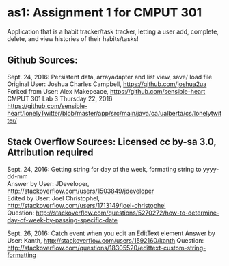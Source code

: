 # as1: Assignment 1 for CMPUT 301
Application that is a habit tracker/task tracker, letting a user add, complete, delete, and view histories of their habits/tasks!

Github Sources:
--------------------------------------------------------------

Sept. 24, 2016: Persistent data, arrayadapter and list view, save/ load file <br />
	Original User: Joshua Charles Campbell, https://github.com/joshua2ua <br />
	Forked from User: Alex Makepeace, https://github.com/sensible-heart <br />
	CMPUT 301 Lab 3 Thursday 22, 2016 <br />
	https://github.com/sensible-heart/lonelyTwitter/blob/master/app/src/main/java/ca/ualberta/cs/lonelytwitter/ <br />

Stack Overflow Sources: Licensed cc by-sa 3.0, Attribution required
--------------------------------------------------------------

Sept. 24, 2016: Getting string for day of the week, formating string to yyyy-dd-mm <br />
	Answer by User: JDeveloper, http://stackoverflow.com/users/1503849/jdeveloper <br />
	Edited by User: Joel Christophel, http://stackoverflow.com/users/1713149/joel-christophel <br />
	Question: http://stackoverflow.com/questions/5270272/how-to-determine-day-of-week-by-passing-specific-date <br />

Sept. 26, 2016: Catch event when you edit an EditText element
	Answer by User: Kanth, http://stackoverflow.com/users/1592160/kanth
	Question: http://stackoverflow.com/questions/18305520/edittext-custom-string-formatting
